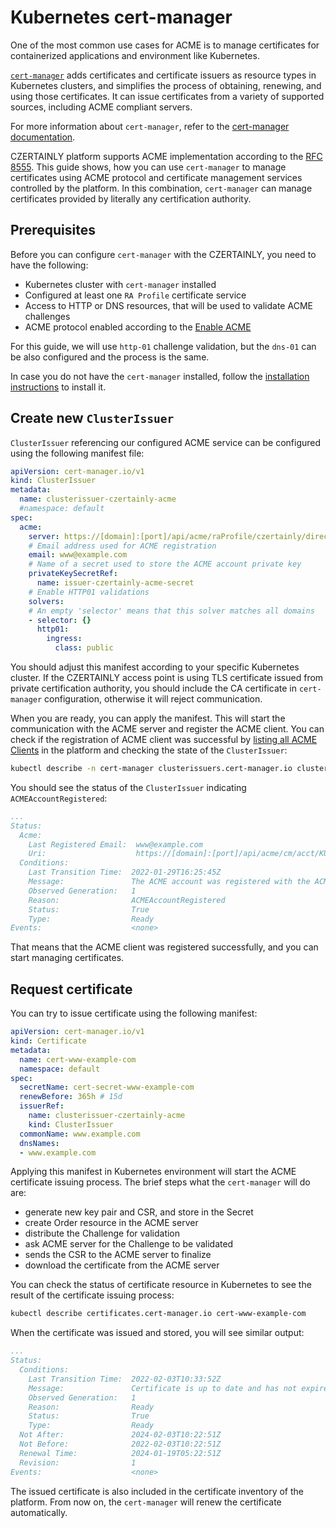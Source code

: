 # Kubernetes cert-manager

One of the most common use cases for ACME is to manage certificates for containerized applications and environment like Kubernetes.

[`cert-manager`](https://cert-manager.io/) adds certificates and certificate issuers as resource types in Kubernetes clusters, and simplifies the process of obtaining, renewing, and using those certificates. It can issue certificates from a variety of supported sources, including ACME compliant servers.

For more information about `cert-manager`, refer to the [cert-manager documentation](https://cert-manager.io/docs/).

CZERTAINLY platform supports ACME implementation according to the [RFC 8555](https://datatracker.ietf.org/doc/html/rfc8555). This guide shows, how you can use `cert-manager` to manage certificates using ACME protocol and certificate management services controlled by the platform. In this combination, `cert-manager` can manage certificates provided by literally any certification authority.

## Prerequisites

Before you can configure `cert-manager` with the CZERTAINLY, you need to have the following:
- Kubernetes cluster with `cert-manager` installed
- Configured at least one `RA Profile` certificate service
- Access to HTTP or DNS resources, that will be used to validate ACME challenges
- ACME protocol enabled according to the [Enable ACME](enable-acme)

For this guide, we will use `http-01` challenge validation, but the `dns-01` can be also configured and the process is the same.

In case you do not have the `cert-manager` installed, follow the [installation instructions](https://cert-manager.io/docs/installation/) to install it.

## Create new `ClusterIssuer`

`ClusterIssuer` referencing our configured ACME service can be configured using the following manifest file:
```yaml
apiVersion: cert-manager.io/v1
kind: ClusterIssuer
metadata:
  name: clusterissuer-czertainly-acme
  #namespace: default
spec:
  acme:
    server: https://[domain]:[port]/api/acme/raProfile/czertainly/directory
    # Email address used for ACME registration
    email: www@example.com
    # Name of a secret used to store the ACME account private key
    privateKeySecretRef:
      name: issuer-czertainly-acme-secret
    # Enable HTTP01 validations
    solvers:
    # An empty 'selector' means that this solver matches all domains
    - selector: {}
      http01:
        ingress:
          class: public
```

You should adjust this manifest according to your specific Kubernetes cluster. If the CZERTAINLY access point is using TLS certificate issued from private certification authority, you should include the CA certificate in `cert-manager` configuration, otherwise it will reject communication.

When you are ready, you can apply the manifest. This will start the communication with the ACME server and register the ACME client. You can check if the registration of ACME client was successful by [listing all ACME Clients](/api/core-acme/#operation/listAcmeAccount) in the platform and checking the state of the `ClusterIssuer`:
```bash
kubectl describe -n cert-manager clusterissuers.cert-manager.io clusterissuer-czertainly-acme
```

You should see the status of the `ClusterIssuer` indicating `ACMEAccountRegistered`:
```yaml
...
Status:
  Acme:
    Last Registered Email:  www@example.com
    Uri:                    https://[domain]:[port]/api/acme/cm/acct/KUAkYavhiMI
  Conditions:
    Last Transition Time:  2022-01-29T16:25:45Z
    Message:               The ACME account was registered with the ACME server
    Observed Generation:   1
    Reason:                ACMEAccountRegistered
    Status:                True
    Type:                  Ready
Events:                    <none>
```

That means that the ACME client was registered successfully, and you can start managing certificates.

## Request certificate

You can try to issue certificate using the following manifest:
```yaml
apiVersion: cert-manager.io/v1
kind: Certificate
metadata:
  name: cert-www-example-com
  namespace: default
spec:
  secretName: cert-secret-www-example-com
  renewBefore: 365h # 15d
  issuerRef:
    name: clusterissuer-czertainly-acme
    kind: ClusterIssuer
  commonName: www.example.com
  dnsNames:
  - www.example.com
```

Applying this manifest in Kubernetes environment will start the ACME certificate issuing process. The brief steps what the `cert-manager` will do are:
- generate new key pair and CSR, and store in the Secret
- create Order resource in the ACME server
- distribute the Challenge for validation
- ask ACME server for the Challenge to be validated
- sends the CSR to the ACME server to finalize
- download the certificate from the ACME server

You can check the status of certificate resource in Kubernetes to see the result of the certificate issuing process:
```bash
kubectl describe certificates.cert-manager.io cert-www-example-com
```

When the certificate was issued and stored, you will see similar output:
```yaml
...
Status:
  Conditions:
    Last Transition Time:  2022-02-03T10:33:52Z
    Message:               Certificate is up to date and has not expired
    Observed Generation:   1
    Reason:                Ready
    Status:                True
    Type:                  Ready
  Not After:               2024-02-03T10:22:51Z
  Not Before:              2022-02-03T10:22:51Z
  Renewal Time:            2024-01-19T05:22:51Z
  Revision:                1
Events:                    <none>
```

The issued certificate is also included in the certificate inventory of the platform.
From now on, the `cert-manager` will renew the certificate automatically.